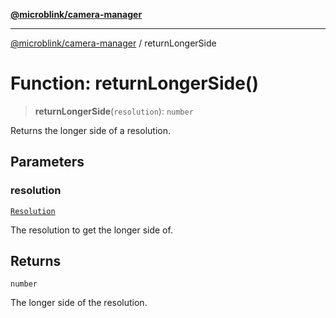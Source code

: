 [**@microblink/camera-manager**](../README.md)

***

[@microblink/camera-manager](../README.md) / returnLongerSide

# Function: returnLongerSide()

> **returnLongerSide**(`resolution`): `number`

Returns the longer side of a resolution.

## Parameters

### resolution

[`Resolution`](../type-aliases/Resolution.md)

The resolution to get the longer side of.

## Returns

`number`

The longer side of the resolution.
